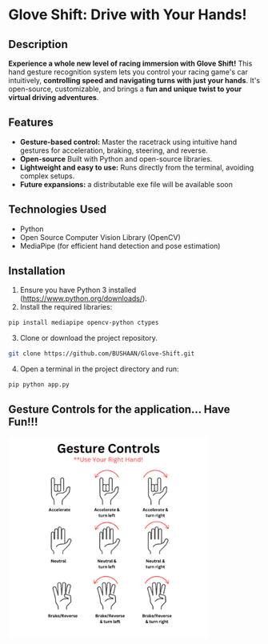 # Glove Shift: Drive with Your Hands!

## Description

**Experience a whole new level of racing immersion with Glove Shift!** This hand gesture recognition system lets you control your racing game's car intuitively, **controlling speed and navigating turns with just your hands**. It's open-source, customizable, and brings a **fun and unique twist to your virtual driving adventures**.

## Features

* **Gesture-based control:** Master the racetrack using intuitive hand gestures for acceleration, braking, steering, and reverse.
* **Open-source** Built with Python and open-source libraries.
* **Lightweight and easy to use:** Runs directly from the terminal, avoiding complex setups.
* **Future expansions:** a distributable exe file will be available soon

## Technologies Used

* Python
* Open Source Computer Vision Library (OpenCV) 
* MediaPipe (for efficient hand detection and pose estimation)

## Installation

1. Ensure you have Python 3 installed (https://www.python.org/downloads/).
2. Install the required libraries:

```bash
pip install mediapipe opencv-python ctypes
```
3. Clone or download the project repository.
```bash
git clone https://github.com/BUSHAAN/Glove-Shift.git
```
4. Open a terminal in the project directory and run:
```bash
pip python app.py
```
## Gesture Controls for the application... Have Fun!!!
<img src="images/Gesture_Controls.png?raw=true" height="400">


